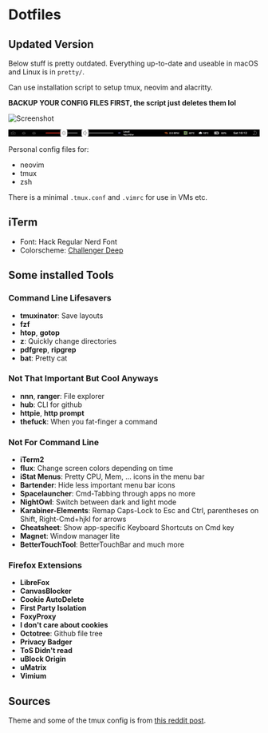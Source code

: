 # Dotfiles

## Updated Version
Below stuff is pretty outdated. Everything up-to-date and useable in macOS and Linux is in `pretty/`.

Can use installation script to setup tmux, neovim and alacritty.

**BACKUP YOUR CONFIG FILES FIRST, the script just deletes them lol**

![Screenshot](/img/config_screenshot.png)

![Screenshot](/img/touchbar_screenshot.png)

Personal config files for:
- neovim
- tmux
- zsh

There is a minimal `.tmux.conf` and `.vimrc` for use in VMs etc.

## iTerm
- Font: Hack Regular Nerd Font
- Colorscheme: [Challenger Deep](https://github.com/challenger-deep-theme) 

 
## Some installed Tools

### Command Line Lifesavers
- **tmuxinator**: Save layouts
- **fzf**
- **htop**, **gotop**
- **z**: Quickly change directories
- **pdfgrep**, **ripgrep**
- **bat**: Pretty cat

### Not That Important But Cool Anyways
- **nnn**, **ranger**: File explorer
- **hub**: CLI for github
- **httpie**, **http prompt**
- **thefuck**: When you fat-finger a command

### Not For Command Line
- **iTerm2**
- **flux**: Change screen colors depending on time
- **iStat Menus**: Pretty CPU, Mem, ... icons in the menu bar
- **Bartender**: Hide less important menu bar icons
- **Spacelauncher**: Cmd-Tabbing through apps no more
- **NightOwl**: Switch between dark and light mode
- **Karabiner-Elements**: Remap Caps-Lock to Esc and Ctrl, parentheses on Shift, Right-Cmd+hjkl for arrows
- **Cheatsheet**: Show app-specific Keyboard Shortcuts on Cmd key
- **Magnet**: Window manager lite
- **BetterTouchTool**: BetterTouchBar and much more

### Firefox Extensions
- **LibreFox**
- **CanvasBlocker**
- **Cookie AutoDelete**
- **First Party Isolation**
- **FoxyProxy**
- **I don't care about cookies**
- **Octotree**: Github file tree
- **Privacy Badger**
- **ToS Didn't read**
- **uBlock Origin**
- **uMatrix**
- **Vimium**


## Sources
Theme and some of the tmux config is from [this reddit post](https://www.reddit.com/r/vimporn/comments/bxjd4p/cant_q_tinkering/).
